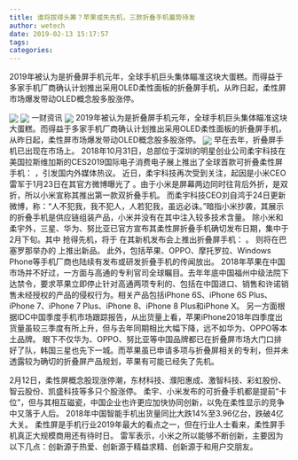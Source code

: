 ```yaml
---
title: 谁将拔得头筹？苹果或失先机，三款折叠手机蓄势待发
author: wetech
date: 2019-02-13 15:17:57
tags: 
categories: 
---
```

2019年被认为是折叠屏手机元年，全球手机巨头集体瞄准这块大蛋糕。而得益于多家手机厂商确认计划推出采用OLED柔性面板的折叠屏手机，从昨日起，柔性屏市场爆发带动OLED概念股多股涨停。
<!-- more -->
<img align="center" border="0" src="https://imgcdn.yicai.com/uppics/images/2019/02/450e9e2334f3a5feaffecefa1cff13cb.jpg" />
<img align="center" border="0" src="https://imgcdn.yicai.com/uppics/images/2019/02/96d255301f503b243bb0b9e2d4d3c698.jpg" />
一财资讯
<img align="center" border="0" src="https://imgcdn.yicai.com/uppics/images/2019/02/9bf5d0cb3251831618911bc39c55c418.jpg" />
2019年被认为是折叠屏手机元年，全球手机巨头集体瞄准这块大蛋糕。而得益于多家手机厂商确认计划推出采用OLED柔性面板的折叠屏手机，从昨日起，柔性屏市场爆发带动OLED概念股多股涨停。
<img align="center" border="0" src="https://imgcdn.yicai.com/uppics/images/2019/02/c22fb905afb41f7448cd60b428c4ee97.jpg" />
早在去年，折叠屏手机已出现在市场上。
2018年10月31日，总部位于深圳的明星创业公司柔宇科技在美国拉斯维加斯的CES2019国际电子消费电子展上推出了全球首款可折叠柔性屏手机：
，引发国内外媒体热议。
近日，柔宇科技再次受到关注，起因是小米CEO雷军于1月23日在其官方微博曝光了
。由于小米是屏幕两边同时往背后外折，是双折，所以小米宣称其推出第一款双折叠手机。
而柔宇科技CEO刘自鸿于24日更新微博，称：“人不犯我，我不犯人，人若犯我，虽远必诛。”暗指小米抄袭，其展示的折叠手机是供应链组装产品，小米并没有在其中注入较多技术含量。
除小米和柔宇外，三星、华为、努比亚已官方宣布其柔性屏折叠手机确切发布日期，集中于2月下旬。其中
抢得先机，将于
在其新机发布会上推出折叠屏手机：
。
则将在巴塞罗那举办的
上推出新品。
此外，包括苹果、OPPO、摩托罗拉、Windows Phone等手机厂商也陆续有发布或研发折叠手机的传闻放出。
2018年苹果在中国市场并不好过，一方面与高通的专利官司全球瞩目。去年年底中国福州中级法院下达禁令，要求苹果立即停止针对高通两项专利的、包括在中国进口、销售和许诺销售未经授权的产品的侵权行为。相关产品包括iPhone 6S、iPhone 6S Plus、iPhone 7、iPhone 7 Plus、iPhone 8、iPhone 8 Plus和iPhone X。
另一方面根据IDC中国季度手机市场跟踪报告，从出货量上看，苹果iPhone2018年四季度出货量虽较三季度有所上升，但与去年同期相比大幅下降，远不如华为、OPPO等本土品牌。
眼下不仅华为、OPPO、努比亚等中国品牌都已在折叠屏市场大门口排好了队，韩国三星也先下一城。而苹果虽已申请多项与折叠屏相关的专利，但并未透露较为确切的折叠屏产品规划，苹果有可能已经失了先机。
 
 
2月12日，柔性屏概念股现涨停潮，东材科技、濮阳惠成、激智科技、彩虹股份、智云股份、凯盛科技等多只个股涨停。
柔宇、小米发布的可折叠手机都是提前“卡位”，但与其相互磁瓷，中国企业也许更应加快协同创新，以免在柔性显示的竞争中又落于人后。
2018年中国智能手机出货量同比大跌14%至3.96亿台，跌破4亿大关。
柔性屏是手机行业2019年最大的看点之一，但在行业人士看来，柔性屏手机真正大规模商用还有待时日。
雷军表示，小米之所以能够不断创新，主要因为以下几点：创新源于热爱、创新源于精益求精、创新源于和用户交朋友。
